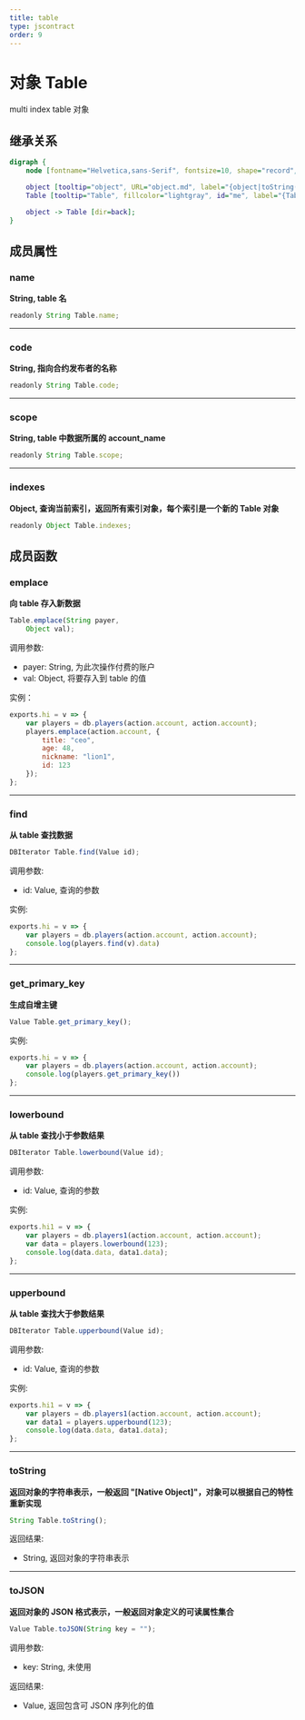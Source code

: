 ```yaml
---
title: table
type: jscontract
order: 9
---
```

# 对象 Table
multi index table 对象

## 继承关系
```dot
digraph {
    node [fontname="Helvetica,sans-Serif", fontsize=10, shape="record", style="filled", fillcolor="white"];

    object [tooltip="object", URL="object.md", label="{object|toString()\ltoJSON()\l}"];
    Table [tooltip="Table", fillcolor="lightgray", id="me", label="{Table|name\lcode\lscope\lindexes\l|emplace()\lfind()\lget_primary_key()\llowerbound()\lupperbound()\l}"];

    object -> Table [dir=back];
}
```

## 成员属性
        
### name
**String, table 名**

```JavaScript
readonly String Table.name;
```

--------------------------
### code
**String, 指向合约发布者的名称**

```JavaScript
readonly String Table.code;
```

--------------------------
### scope
**String, table 中数据所属的 account_name**

```JavaScript
readonly String Table.scope;
```

--------------------------
### indexes
**Object, 查询当前索引，返回所有索引对象，每个索引是一个新的 Table 对象**

```JavaScript
readonly Object Table.indexes;
```

## 成员函数
        
### emplace
**向 table 存入新数据**

```JavaScript
Table.emplace(String payer,
    Object val);
```

调用参数:
* payer: String, 为此次操作付费的账户
* val: Object, 将要存入到 table 的值

实例：

```JavaScript
exports.hi = v => {
    var players = db.players(action.account, action.account);
    players.emplace(action.account, {
        title: "ceo",
        age: 48,
        nickname: "lion1",
        id: 123
    });
};
```

--------------------------
### find
**从 table 查找数据**

```JavaScript
DBIterator Table.find(Value id);
```

调用参数:
* id: Value, 查询的参数

实例:

```JavaScript
exports.hi = v => {
    var players = db.players(action.account, action.account);
    console.log(players.find(v).data)
};
```

--------------------------
### get_primary_key
**生成自增主键**

```JavaScript
Value Table.get_primary_key();
```

实例:

```JavaScript
exports.hi = v => {
    var players = db.players(action.account, action.account);
    console.log(players.get_primary_key())
};
```

--------------------------
### lowerbound
**从 table 查找小于参数结果**

```JavaScript
DBIterator Table.lowerbound(Value id);
```

调用参数:
* id: Value, 查询的参数

实例:

```JavaScript
exports.hi1 = v => {
    var players = db.players1(action.account, action.account);
    var data = players.lowerbound(123);
    console.log(data.data, data1.data);
};
```

--------------------------
### upperbound
**从 table 查找大于参数结果**

```JavaScript
DBIterator Table.upperbound(Value id);
```

调用参数:
* id: Value, 查询的参数

实例:

```JavaScript
exports.hi1 = v => {
    var players = db.players1(action.account, action.account);
    var data1 = players.upperbound(123);
    console.log(data.data, data1.data);
};
```

--------------------------
### toString
**返回对象的字符串表示，一般返回 "[Native Object]"，对象可以根据自己的特性重新实现**

```JavaScript
String Table.toString();
```

返回结果:
* String, 返回对象的字符串表示

--------------------------
### toJSON
**返回对象的 JSON 格式表示，一般返回对象定义的可读属性集合**

```JavaScript
Value Table.toJSON(String key = "");
```

调用参数:
* key: String, 未使用

返回结果:
* Value, 返回包含可 JSON 序列化的值

